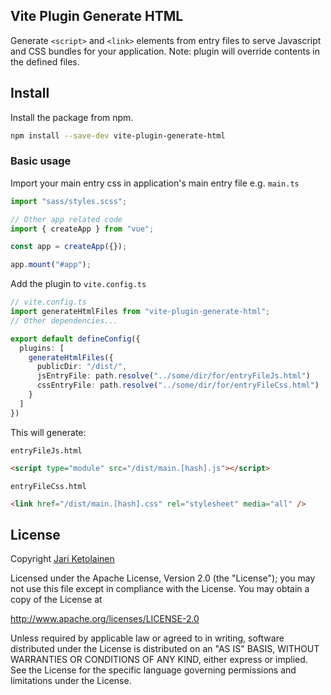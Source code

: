 ## Vite Plugin Generate HTML

Generate `<script>` and `<link>` elements from entry files to serve Javascript and CSS bundles for your application.
Note: plugin will override contents in the defined files.

## Install

Install the package from npm.

```bash
npm install --save-dev vite-plugin-generate-html
```

### Basic usage

Import your main entry css in application's main entry file e.g. `main.ts`

```ts
import "sass/styles.scss";

// Other app related code
import { createApp } from "vue";

const app = createApp({});

app.mount("#app");
```

Add the plugin to `vite.config.ts`

```ts
// vite.config.ts
import generateHtmlFiles from "vite-plugin-generate-html";
// Other dependencies...

export default defineConfig({
  plugins: [
    generateHtmlFiles({
      publicDir: "/dist/",
      jsEntryFile: path.resolve("../some/dir/for/entryFileJs.html")
      cssEntryFile: path.resolve("../some/dir/for/entryFileCss.html")
    }
  ]
})
```

This will generate:

`entryFileJs.html`

```html
<script type="module" src="/dist/main.[hash].js"></script>
```

`entryFileCss.html`

```html
<link href="/dist/main.[hash].css" rel="stylesheet" media="all" />
```

## License

Copyright [Jari Ketolainen](https://github.com/gedouu)

Licensed under the Apache License, Version 2.0 (the "License");
you may not use this file except in compliance with the License.
You may obtain a copy of the License at

http://www.apache.org/licenses/LICENSE-2.0

Unless required by applicable law or agreed to in writing, software
distributed under the License is distributed on an "AS IS" BASIS,
WITHOUT WARRANTIES OR CONDITIONS OF ANY KIND, either express or implied.
See the License for the specific language governing permissions and
limitations under the License.
